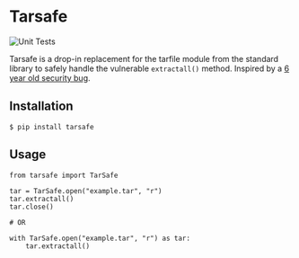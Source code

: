 # Tarsafe
![Unit Tests](https://github.com/beatsbears/tarsafe/workflows/Unit%20Tests/badge.svg)

Tarsafe is a drop-in replacement for the tarfile module from the standard library to safely handle the vulnerable `extractall()` method. Inspired by a [6 year old security bug](https://bugs.python.org/issue21109).

## Installation
```
$ pip install tarsafe
```

## Usage
```
from tarsafe import TarSafe

tar = TarSafe.open("example.tar", "r")
tar.extractall()
tar.close()

# OR

with TarSafe.open("example.tar", "r") as tar:
    tar.extractall()
```